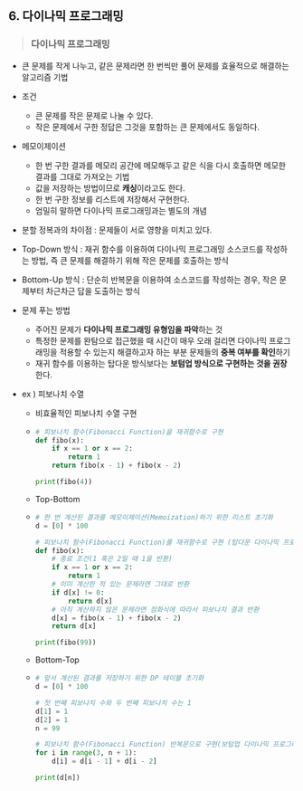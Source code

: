 ## 6. 다이나믹 프로그래밍

> ### 다이나믹 프로그래밍

* 큰 문제를 작게 나누고, 같은 문제라면 한 번씩만 풀어 문제를 효율적으로 해결하는 알고리즘 기법
* 조건
  * 큰 문제를 작은 문제로 나눌 수 있다.
  * 작은 문제에서  구한 정답은 그것을 포함하는 큰 문제에서도 동일하다.
* 메모이제이션
  * 한 번 구한 결과를 메모리 공간에 메모해두고 같은 식을 다시 호출하면 메모한 결과를 그대로 가져오는 기법
  * 값을 저장하는 방법이므로 **캐싱**이라고도 한다.
  * 한 번 구한 정보를 리스트에 저장해서 구현한다.
  * 엄밀히 말하면 다이나믹 프로그래밍과는 별도의 개념
* 분할 정복과의 차이점 : 문제들이 서로 영향을 미치고 있다.
* Top-Down 방식 : 재귀 함수를 이용하여 다이나믹 프로그래밍 소스코드를 작성하는 방법, 즉 큰 문제를 해결하기 위해 작은 문제를 호출하는 방식
* Bottom-Up 방식 : 단순히 반복문을 이용하여 소스코드를 작성하는 경우, 작은 문제부터 차근차근 답을 도출하는 방식
* 문제 푸는 방법
  * 주어진 문제가 **다이나믹 프로그래밍 유형임을 파악**하는 것
  * 특정한 문제를 완탐으로 접근했을 때 시간이 매우 오래 걸리면 다이나믹 프로그래밍을 적용할 수 있는지 해결하고자 하는 부분 문제들의 **중복 여부를 확인**하기
  * 재귀 함수를 이용하는 탑다운 방식보다는 **보텀업 방식으로 구현하는 것을 권장**한다.

* ex ) 피보나치 수열

  * 비효율적인 피보나치 수열 구현

  * ```python
    # 피보나치 함수(Fibonacci Function)을 재귀함수로 구현
    def fibo(x):
        if x == 1 or x == 2:
            return 1
        return fibo(x - 1) + fibo(x - 2)
    
    print(fibo(4))
    ```

  * Top-Bottom

  * ```python
    # 한 번 계산된 결과를 메모이제이션(Memoization)하기 위한 리스트 초기화
    d = [0] * 100
    
    # 피보나치 함수(Fibonacci Function)를 재귀함수로 구현 (탑다운 다이나믹 프로그래밍)
    def fibo(x):
        # 종료 조건(1 혹은 2일 때 1을 반환)
        if x == 1 or x == 2:
            return 1
        # 이미 계산한 적 있는 문제라면 그대로 반환
        if d[x] != 0:
            return d[x]
        # 아직 계산하지 않은 문제라면 점화식에 따라서 피보나치 결과 반환
        d[x] = fibo(x - 1) + fibo(x - 2)
        return d[x]
    
    print(fibo(99))
    ```

  * Bottom-Top

  * ```python
    # 앞서 계산된 결과를 저장하기 위한 DP 테이블 초기화
    d = [0] * 100
    
    # 첫 번째 피보나치 수와 두 번째 피보나치 수는 1
    d[1] = 1
    d[2] = 1
    n = 99
    
    # 피보나치 함수(Fibonacci Function) 반복문으로 구현(보텀업 다이나믹 프로그래밍)
    for i in range(3, n + 1):
        d[i] = d[i - 1] + d[i - 2]
    
    print(d[n])
    ```

  

